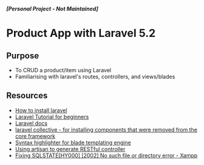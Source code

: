 _**[Personal Project - Not Maintained]**_

# Product App with Laravel 5.2

## Purpose
* To CRUD a product/item using Laravel
* Familiarising with laravel's routes, controllers, and views/blades

## Resources
* [How to install laravel](https://medium.com/@kunalnagar/install-laravel-5-on-os-x-23f3578386f1#.f8pao0v8l)
* [Laravel Tutorial for beginners](https://www.youtube.com/watch?v=Hzm9L3yVCt0)
* [Laravel docs](https://laravel.com/docs/5.2/controllers#restful-resource-controllers)
* [laravel collective - for installing components that were removed from the core framework](https://laravelcollective.com/docs/5.2/html)
* [Syntax highlighter for blade templating engine](https://atom.io/packages/language-blade)
* [Using artisan to generate RESTful controller](http://stackoverflow.com/questions/34677550/how-to-create-a-restful-resource-controller-in-laravel-5-2-using-artisan-comman)
* [Fixing SQLSTATE[HY000] [2002] No such file or directory error - Xampp](http://stackoverflow.com/questions/19475762/setting-up-laravel-on-a-mac-php-artisan-migrate-error-no-such-file-or-directory) 
